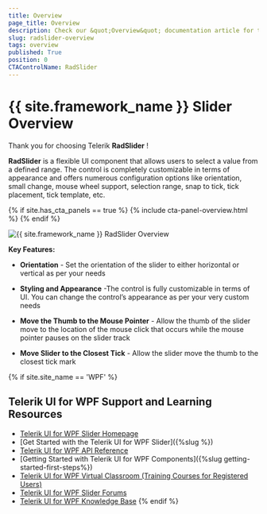 ```yaml
---
title: Overview
page_title: Overview
description: Check our &quot;Overview&quot; documentation article for the RadSlider {{ site.framework_name }} control.
slug: radslider-overview
tags: overview
published: True
position: 0
CTAControlName: RadSlider
---
```


# {{ site.framework_name }} Slider Overview

Thank you for choosing Telerik __RadSlider__ !

__RadSlider__ is a flexible UI component that allows users to select a value from a defined range. The control is completely customizable in terms of appearance and offers numerous configuration options like orientation, small change, mouse wheel support, selection range, snap to tick, tick placement, tick template, etc.

{% if site.has_cta_panels == true %}
{% include cta-panel-overview.html %}
{% endif %}
				
![{{ site.framework_name }} RadSlider Overview](images/RadSlider.png)

__Key Features:__

* __Orientation__ - Set the orientation of the slider to either horizontal or vertical as per your needs
					

* __Styling and Appearance__ -The control is fully customizable in terms of UI. You can change the control’s appearance as per your very custom needs
					

* __Move the Thumb to the Mouse Pointer__ - Allow the thumb of the slider move to the location of the mouse click that occurs while the mouse pointer pauses on the slider track
					

* __Move Slider to the Closest Tick__ - Allow the slider move the thumb to the closest tick mark
					

{% if site.site_name == 'WPF' %}
## Telerik UI for WPF Support and Learning Resources

* [Telerik UI for WPF Slider Homepage](https://www.telerik.com/products/wpf/slider.aspx)
* [Get Started with the Telerik UI for WPF Slider]({%slug %})
* [Telerik UI for WPF API Reference](https://docs.telerik.com/devtools/wpf/api/)
* [Getting Started with Telerik UI for WPF Components]({%slug getting-started-first-steps%})
* [Telerik UI for WPF Virtual Classroom (Training Courses for Registered Users)](https://learn.telerik.com/learn/course/external/view/elearning/16/telerik-ui-for-wpf) 
* [Telerik UI for WPF Slider Forums](https://www.telerik.com/forums/wpf)
* [Telerik UI for WPF Knowledge Base](https://docs.telerik.com/devtools/wpf/knowledge-base)
{% endif %}

